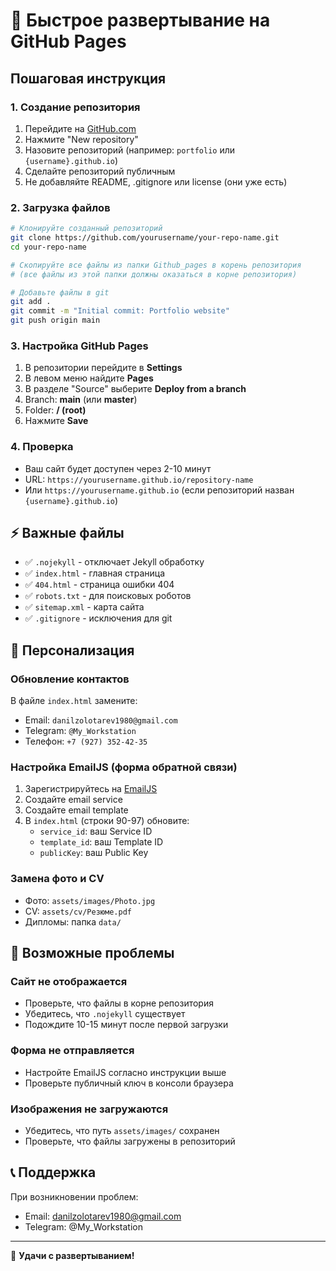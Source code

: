 # 🚀 Быстрое развертывание на GitHub Pages

## Пошаговая инструкция

### 1. Создание репозитория
1. Перейдите на [GitHub.com](https://github.com)
2. Нажмите "New repository"
3. Назовите репозиторий (например: `portfolio` или `{username}.github.io`)
4. Сделайте репозиторий публичным
5. Не добавляйте README, .gitignore или license (они уже есть)

### 2. Загрузка файлов
```bash
# Клонируйте созданный репозиторий
git clone https://github.com/yourusername/your-repo-name.git
cd your-repo-name

# Скопируйте все файлы из папки Github_pages в корень репозитория
# (все файлы из этой папки должны оказаться в корне репозитория)

# Добавьте файлы в git
git add .
git commit -m "Initial commit: Portfolio website"
git push origin main
```

### 3. Настройка GitHub Pages
1. В репозитории перейдите в **Settings**
2. В левом меню найдите **Pages**
3. В разделе "Source" выберите **Deploy from a branch**
4. Branch: **main** (или **master**)
5. Folder: **/ (root)**
6. Нажмите **Save**

### 4. Проверка
- Ваш сайт будет доступен через 2-10 минут
- URL: `https://yourusername.github.io/repository-name`
- Или `https://yourusername.github.io` (если репозиторий назван `{username}.github.io`)

## ⚡ Важные файлы

- ✅ `.nojekyll` - отключает Jekyll обработку
- ✅ `index.html` - главная страница
- ✅ `404.html` - страница ошибки 404
- ✅ `robots.txt` - для поисковых роботов
- ✅ `sitemap.xml` - карта сайта
- ✅ `.gitignore` - исключения для git

## 🎨 Персонализация

### Обновление контактов
В файле `index.html` замените:
- Email: `danilzolotarev1980@gmail.com`
- Telegram: `@My_Workstation`
- Телефон: `+7 (927) 352-42-35`

### Настройка EmailJS (форма обратной связи)
1. Зарегистрируйтесь на [EmailJS](https://www.emailjs.com/)
2. Создайте email service
3. Создайте email template
4. В `index.html` (строки 90-97) обновите:
   - `service_id`: ваш Service ID
   - `template_id`: ваш Template ID  
   - `publicKey`: ваш Public Key

### Замена фото и CV
- Фото: `assets/images/Photo.jpg`
- CV: `assets/cv/Резюме.pdf`
- Дипломы: папка `data/`

## 🔧 Возможные проблемы

### Сайт не отображается
- Проверьте, что файлы в корне репозитория
- Убедитесь, что `.nojekyll` существует
- Подождите 10-15 минут после первой загрузки

### Форма не отправляется
- Настройте EmailJS согласно инструкции выше
- Проверьте публичный ключ в консоли браузера

### Изображения не загружаются
- Убедитесь, что путь `assets/images/` сохранен
- Проверьте, что файлы загружены в репозиторий

## 📞 Поддержка

При возникновении проблем:
- Email: danilzolotarev1980@gmail.com
- Telegram: @My_Workstation

---
🎉 **Удачи с развертыванием!**
